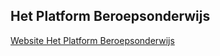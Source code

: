 ## Het Platform Beroepsonderwijs

[Website Het Platform Beroepsonderwijs](http://plado.nl/category/themas/duurzame-energie-de-beroepskolom)